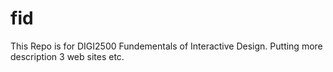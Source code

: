 # fid
This Repo is for DIGI2500 Fundementals of Interactive Design.
Putting more description
3 web sites 
etc.
